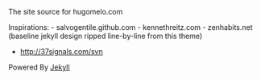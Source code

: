 The site source for hugomelo.com

Inspirations:
	- salvogentile.github.com
	- kennethreitz.com
	- zenhabits.net (baseline jekyll design ripped line-by-line from this theme)
  - http://37signals.com/svn

Powered By [Jekyll](https://github.com/mojombo/jekyll)
